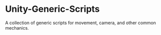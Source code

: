 # Unity-Generic-Scripts
A collection of generic scripts for movement, camera, and other common mechanics.
